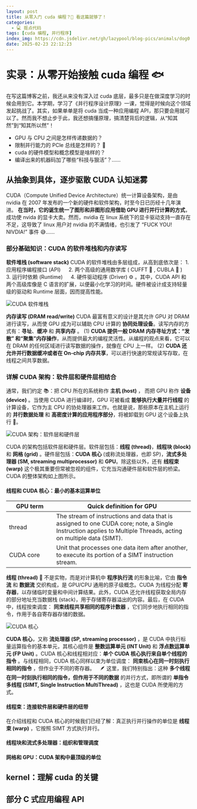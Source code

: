 ```yaml
---
layout: post
title: 从零入门 cuda 编程？🦴 看这篇就够了！
categories:
  - 💻 抠点代码
tags: [cuda 编程, 并行程序]
index_img: https://cdn.jsdelivr.net/gh/lazypool/blog-pics/animals/dog0.png
date: 2025-02-23 22:12:23
---
```


# 实录：从零开始接触 cuda 编程 🐟

在写这篇博客之前，我还从来没有深入过 cuda 底层，最多只是在做深度学习的时候会用到它。本学期，学习了《并行程序设计原理》一课，觉得是时候向这个领域发起挑战了。其实，如果单单是将 cuda 当成一种应用编程 API，那只要会用就可以了。然而我不想止步于此，我还想搞懂原理，搞清楚背后的逻辑，从“知其然”到“知其所以然”！

- GPU 与 CPU 之间是怎样传递数据的？
- 限制并行能力的 PCle 总线是怎样的？ 🤔
- cuda 的硬件模型和概念模型是啥样的？
- 编译出来的机器码加了哪些“科技与狠活”？……

## 从抽象到具体，逐步驱散 CUDA 认知迷雾

CUDA（Compute Unified Device Architecture）统一计算设备架构，是由 nvidia 在 2007 年发布的一个新的硬件和软件架构，时至今日已历经十几年演进。 **在当时，它的诞生统一了图形和非图形应用借助 GPU 进行并行计算的方式**，成功使 nvida 的显卡大卖。然而，nvidia 在 linux 系统下的显卡驱动支持一直存在不足，这导致了 linux 用户对 nvidia 的不满情绪，也引发了 “FUCK YOU! NIVDIA!” 事件 😅……

### 部分基础知识：CUDA 的软件堆栈和内存读写

**软件堆栈 (software stack)** CUDA 的软件堆栈由多层组成，从高到底依次是： 1. 应用程序编程接口 (API) &ensp;&ensp; 2. 两个高级的通用数学库 ( CUFFT 🔧 , CUBLA 🧮 ) &ensp;&ensp; 3. 运行时依赖 (Runtime) &ensp;&ensp; 4. 硬件驱动程序 (Driver) ⚙  。其中，CUDA API 和两个高级库像是 C 语言的扩展，以便最小化学习的时间。硬件被设计成支持轻量级的驱动和 Runtime 层面，因而提高性能。

![CUDA 软件堆栈](0223_cuda-software-architecture.png)

**内存读写 (DRAM read/write)** CUDA 最富有意义的设计是其允许 GPU 对 DRAM 进行读写，从而使 GPU 成为可以辅助 CPU 计算的 **协同处理设备**。读写内存的方式有：**寻址**、**缓冲** 和 **共享内存** 。 (1) **CUDA 提供一般 DRAM 内存寻址方式：“发散” 和“聚集”内存操作**，从而提供最大的编程灵活性。从编程的观点来看，它可以在 DRAM 的任何区域进行读写数据的操作，就像在 CPU 上一样。 (2) **CUDA 还允许并行数据缓冲或者在 On-chip 内存共享**，可以进行快速的常规读写存取，在线程之间共享数据。

### 详解 CUDA 架构：软件层和硬件层相结合

通常，我们约定 📚：把 CPU 所在的系统称作 **主机 (host)** ， 而把 GPU 称作 **设备 (device)** 。当使用 CUDA 进行编译时，GPU 可被看成 **能够执行大量并行线程** 的计算设备，它作为主 CPU 的协处理器来工作。也就是说，那些原本在主机上运行的 **并行数据处理** 和 **高密度计算的应用程序部分**，将被卸载到 GPU 这个设备上执行 💼。

![CUDA 架构：软件层和硬件层](0223_cuda-architecture.png)

CUDA 的架构包括软件层和硬件层。软件层包括：**线程 (thread)**，**线程块 (block)** 和 **网格 (grid)** 。硬件层包括：**CUDA 核心** (或称流处理器，也即 SP)，**流式多处理器 (SM, streaming multiprocessor)** 和 **GPU**。除这些以外，还有 **线程束 (warp)** 这个极其重要但常被忽视的组件，它充当沟通硬件层和软件层的桥梁。CUDA 的整体架构如上图所示。

#### 线程和 CUDA 核心：最小的基本运算单位

| GPU term | Quick definition for GPU |
|-|-|
| thread&emsp;&emsp;&emsp;&emsp; | The stream of instructions and data that is assigned to one CUDA core; note, a Single Instruction applies to Multiple Threads, acting on multiple data (SIMT). |
| CUDA core | Unit that processes one data item after another, to execute its portion of a SIMT instruction stream. |

**线程 (thread)** 🧶 不是实物，而是对计算机中 **程序执行流** 的形象比喻，它由 **指令流** 和 **数据流** 交织构成，是 GPU/CPU 通用的原子级概念。CUDA 为线程分配 **寄存器**，以存储临时变量和中间计算结果。此外，CUDA 还允许线程获取全局内存的部分地址充当数据栈 (stack)，用于存储寄存器溢出的内容。最后，在 CUDA 中，线程按束调度： **同束线程共享相同的程序计数器** ，它们同步地执行相同的指令，作用于各自寄存器存储的数据。

![CUDA 核心](0223_cuda-core.png)

**CUDA 核心**，又称 **流处理器 (SP, streaming processor)** ，是 CUDA 中执行标量运算指令的基本单元，其核心组件是 **整数运算单元 (INT Unit)** 和 **浮点数运算单元 (FP Unit)** 。CUDA 核心和线程相对应：**单个 CUDA 核心执行来自单个线程的指令** 。与线程相同，CUDA 核心同样以束为单位调度： **同束核心在同一时刻执行相同的指令** ，但作业于不同的寄存器。&emsp;🪶 这里，我们特别指出：这种 **多个线程在同一时刻执行相同的指令，但作用于不同的数据** 的并行方式，即所谓的 **单指令多线程 (SIMT, Single Instruction MultiThread)** ，这也是 CUDA 所使用的方式。

#### 线程束：连接软件层和硬件层的纽带

在介绍线程和 CUDA 核心的时候我们已经了解：真正执行并行操作的单位是 **线程束 (warp)** ，它按照 SIMT 方式执行并行。

#### 线程块和流式多处理器：组织和管理调度

#### 网格和 GPU：CUDA 架构中最顶级的单位

## kernel：理解 cuda 的关键

## 部分 C 式应用编程 API
